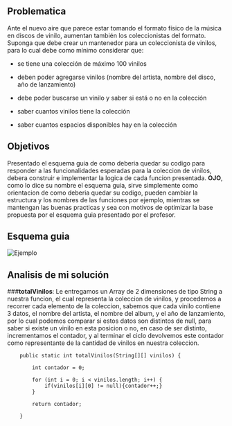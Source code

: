 ## Problematica

Ante el nuevo aire que parece estar tomando el formato físico de la música en discos de vinilo, aumentan también los coleccionistas del formato.
Suponga que debe crear un mantenedor para un coleccionista de vinilos, para lo cual debe como mínimo considerar que:

- se tiene una colección de máximo 100 vinilos

- deben poder agregarse vinilos (nombre del artista, nombre del disco, año de lanzamiento)

- debe poder buscarse un vinilo y saber si está o no en la colección

- saber cuantos vinilos tiene la colección

- saber cuantos espacios disponibles hay en la colección

## Objetivos

Presentado el esquema guia de como deberia quedar su codigo para responder a las funcionalidades esperadas para la coleccion de vinilos, debera construir e implementar la logica de cada funcion presentada. **OJO**, como lo dice su nombre el esquema guia, sirve simplemente como orientacion de como deberia quedar su codigo, pueden cambiar la estructura y los nombres de las funciones por ejemplo, mientras se mantengan las buenas practicas y sea con motivos de optimizar la base propuesta por el esquema guia presentado por el profesor. 

## Esquema guia
![Ejemplo](https://user-images.githubusercontent.com/68707840/226139131-0cf90afb-1896-4e7b-b0ca-129aacc47e3f.png)

## Analisis de mi solución

###**totalVinilos**: Le entregamos un Array de 2 dimensiones de tipo String a nuestra funcion, el cual representa la coleccion de vinilos, y procedemos a recorrer cada elemento de la coleccion, sabemos que cada vinilo contiene 3 datos, el nombre del artista, el nombre del album, y el año de lanzamiento, por lo cual podemos comparar si estos datos son distintos de null, para saber si existe un vinilo en esta posicion o no, en caso de ser distinto, incrementamos el contador, y al terminar el ciclo devolvemos este contador como representante de la cantidad de vinilos en nuestra coleccion.
```
    public static int totalVinilos(String[][] vinilos) {

        int contador = 0;

        for (int i = 0; i < vinilos.length; i++) {
            if(vinilos[i][0] != null){contador++;}
        }

        return contador;

    }
```

